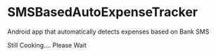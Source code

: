 # SMSBasedAutoExpenseTracker
Android app that automatically detects expenses based on Bank SMS

Still Cooking.... Please Wait
